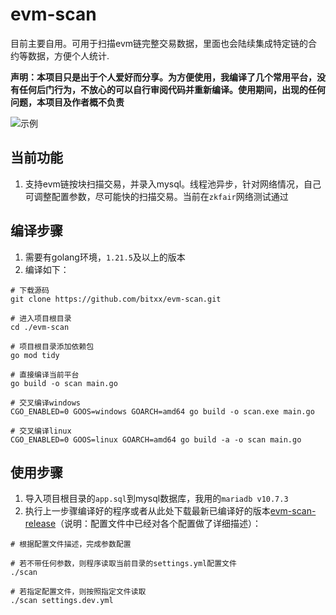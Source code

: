 # evm-scan
目前主要自用。可用于扫描evm链完整交易数据，里面也会陆续集成特定链的合约等数据，方便个人统计.  

**声明：本项目只是出于个人爱好而分享。为方便使用，我编译了几个常用平台，没有任何后门行为，不放心的可以自行审阅代码并重新编译。使用期间，出现的任何问题，本项目及作者概不负责**  

![示例](/example.jpg)

## 当前功能
1. 支持evm链按块扫描交易，并录入mysql。线程池异步，针对网络情况，自己可调整配置参数，尽可能快的扫描交易。当前在`zkfair`网络测试通过  

## 编译步骤
1. 需要有golang环境，`1.21.5`及以上的版本  
2. 编译如下：
```shell
# 下载源码
git clone https://github.com/bitxx/evm-scan.git

# 进入项目根目录
cd ./evm-scan

# 项目根目录添加依赖包
go mod tidy

# 直接编译当前平台
go build -o scan main.go

# 交叉编译windows
CGO_ENABLED=0 GOOS=windows GOARCH=amd64 go build -o scan.exe main.go

# 交叉编译linux
CGO_ENABLED=0 GOOS=linux GOARCH=amd64 go build -a -o scan main.go
```

## 使用步骤
1. 导入项目根目录的`app.sql`到mysql数据库，我用的`mariadb v10.7.3`  
2. 执行上一步骤编译好的程序或者从此处下载最新已编译好的版本[evm-scan-release](https://github.com/bitxx/evm-scan/releases)（说明：配置文件中已经对各个配置做了详细描述）：
```shell
# 根据配置文件描述，完成参数配置

# 若不带任何参数，则程序读取当前目录的settings.yml配置文件
./scan

# 若指定配置文件，则按照指定文件读取
./scan settings.dev.yml
```
